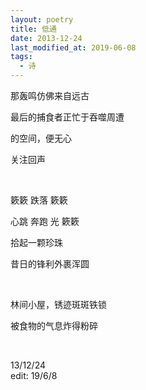 ```yaml
---
layout: poetry
title: 低通
date: 2013-12-24
last_modified_at: 2019-06-08
tags:
  - 诗
---
```



那轰鸣仿佛来自远古

最后的捕食者正忙于吞噬周遭

的空间，便无心

关注回声

<br>

簌簌 跌落 簌簌

心跳 奔跑 光 簌簌

拾起一颗珍珠

昔日的锋利外裹浑圆

<br>

林间小屋，锈迹斑斑铁锁

被食物的气息炸得粉碎

<br>

13/12/24  
edit: 19/6/8

